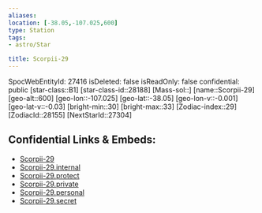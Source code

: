 ```yaml
---
aliases: 
location: [-38.05,-107.025,600]
type: Station
tags:
- astro/Star

title: Scorpii-29
---
```

SpocWebEntityId: 27416
isDeleted: false
isReadOnly: false
confidential: public
[star-class::B1]
[star-class-id::28188]
[Mass-sol::]
[name::Scorpii-29]
[geo-alt::600]
[geo-lon::-107.025]
[geo-lat::-38.05]
[geo-lon-v::-0.001]
[geo-lat-v::-0.03]
[bright-min::30]
[bright-max::33]
[Zodiac-index::29]
[ZodiacId::28155]
[NextStarId::27304]



## Confidential Links & Embeds: 
- [Scorpii-29](../../../_public/astro/Star/Scorpii-29.md) 
- [Scorpii-29.internal](../../../_internal/astro/Star/Scorpii-29.internal.md) 
- [Scorpii-29.protect](../../../_protect/astro/Star/Scorpii-29.protect.md) 
- [Scorpii-29.private](../../../_private/astro/Star/Scorpii-29.private.md) 
- [Scorpii-29.personal](../../../_personal/astro/Star/Scorpii-29.personal.md) 
- [Scorpii-29.secret](../../../_secret/astro/Star/Scorpii-29.secret.md) 
